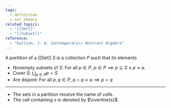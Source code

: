 ```yaml
---
tags:
  - definition
  - set_theory
related topics:
  - "[[Set]]"
  - "[[Subset]]"
reference:
  - "Gallian, J. A. Contemporary\r Abstract Algebra"
---
```

A _partition_ of a [[Set]] $S$ is a collection $P$ such that its elements
- Nonempty subsets of $S$:
	For all $p\in P$, $p\in P\implies p\subseteq S\land p\neq \varnothing$.
- Cover $S$:
	$\displaystyle\bigcup_{p\in P} p = S$
- Are disjoint:
	For all $p,q\in P$, $p\cap q \neq \varnothing \implies p=q$
---
- The sets in a partition receive the name of _cells_.
- The cell containing $s$ is denoted by $\overline{s}$.

